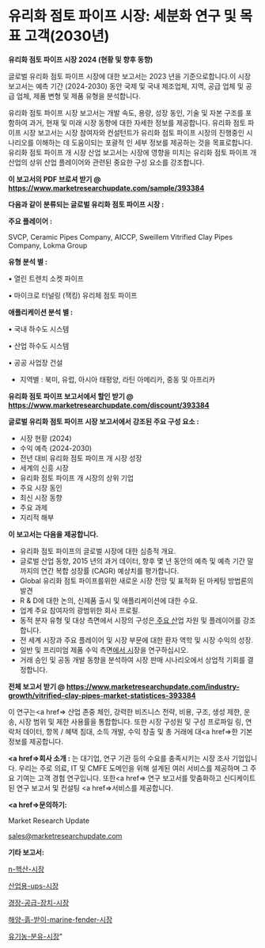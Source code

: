 # 유리화 점토 파이프 시장: 세분화 연구 및 목표 고객(2030년)

<strong>유리화 점토 파이프 시장 2024 (현황 및 향후 동향)</strong>

글로벌 유리화 점토 파이프 시장에 대한 보고서는 2023 년을 기준으로합니다.이 시장 보고서는 예측 기간 (2024-2030) 동안 국제 및 국내 제조업체, 지역, 공급 업체 및 공급 업체, 제품 변형 및 제품 유형을 분석합니다.

유리화 점토 파이프 시장 보고서는 개발 속도, 용량, 성장 동인, 기술 및 자본 구조를 포함하여 과거, 현재 및 미래 시장 동향에 대한 자세한 정보를 제공합니다. 유리화 점토 파이프 시장 보고서는 시장 참여자와 컨설턴트가 유리화 점토 파이프 시장의 진행중인 시나리오를 이해하는 데 도움이되는 포괄적 인 세부 정보를 제공하는 것을 목표로합니다. 유리화 점토 파이프 개 시장 산업 보고서는 시장에 영향을 미치는 유리화 점토 파이프 개 산업의 상위 산업 플레이어와 관련된 중요한 구성 요소를 강조합니다.



<strong>이 보고서의 PDF 브로셔 받기 @ <a href=https://www.marketresearchupdate.com/sample/393384>https://www.marketresearchupdate.com/sample/393384</a></strong>



<strong>다음과 같이 분류되는 글로벌 유리화 점토 파이프 시장 :</strong>



<strong>주요 플레이어 :</strong>

SVCP, Ceramic Pipes Company, AICCP, Sweillem Vitrified Clay Pipes Company, Lokma Group



<strong>유형 분석 별 :</strong>

• 열린 트렌치 소켓 파이프

• 마이크로 터널링 (잭킹) 유리체 점토 파이프



<strong>애플리케이션 분석 별 :</strong>

• 국내 하수도 시스템

• 산업 하수도 시스템

• 공공 사업장 건설

<ul>
  <li>지역별 : 북미, 유럽, 아시아 태평양, 라틴 아메리카, 중동 및 아프리카</li>
</ul>


<strong>유리화 점토 파이프 보고서에서 할인 받기 @ <a href=https://www.marketresearchupdate.com/discount/393384>https://www.marketresearchupdate.com/discount/393384</a></strong>



<strong>글로벌 유리화 점토 파이프 시장 보고서에서 강조된 주요 구성 요소 :</strong>
<ul>
  <li>시장 현황 (2024)</li>
  <li>수익 예측 (2024-2030)</li>
  <li>전년 대비 유리화 점토 파이프 개 시장 성장</li>
  <li>세계의 신흥 시장</li>
  <li>유리화 점토 파이프 개 시장의 상위 기업</li>
  <li>주요 시장 동인</li>
  <li>최신 시장 동향</li>
  <li>주요 과제</li>
  <li>지리적 해부</li>
</ul>


<strong>이 보고서는 다음을 제공합니다.</strong>
<ul>
  <li>유리화 점토 파이프의 글로벌 시장에 대한 심층적 개요.</li>
  <li>글로벌 산업 동향, 2015 년의 과거 데이터, 향후 몇 년 동안의 예측 및 예측 기간 말까지의 연간 복합 성장률 (CAGR) 예상치를 평가합니다.</li>
  <li>Global 유리화 점토 파이프를위한 새로운 시장 전망 및 표적화 된 마케팅 방법론의 발견</li>
  <li>R &amp; D에 대한 논의, 신제품 출시 및 애플리케이션에 대한 수요.</li>
  <li>업계 주요 참여자의 광범위한 회사 프로필.</li>
  <li>동적 분자 유형 및 대상 측면에서 시장의 구성은<a href=> 주요 산</a>업 자원 및 플레이어를 강조합니다.</li>
  <li>전 세계 시장과 주요 플레이어 및 시장 부문에 대한 환자 역학 및 시장 수익의 성장.</li>
  <li>일반 및 프리미엄 제품 수익 측면<a href=>에서 시</a>장을 연구하십시오.</li>
  <li>거래 승인 및 공동 개발 동향을 분석하여 시장 판매 시나리오에서 상업적 기회를 결정합니다.</li>
</ul>



<strong>전체 보고서 받기 @ <a href=https://www.marketresearchupdate.com/industry-growth/vitrified-clay-pipes-market-statistices-393384>https://www.marketresearchupdate.com/industry-growth/vitrified-clay-pipes-market-statistices-393384</a></strong>

이 연구는<a href=> 산업 존중</a> 체인, 강력한 비즈니스 전략, 비용, 구조, 생성 제한, 운송, 시장 범위 및 제한 사용률을 통합합니다. 또한 시장 구성원 및 구성 프로파일 링, 연락처 데이터, 항목 / 혜택 침대, 소득 개발, 수익 창출 및 총 거래에 대<a href=>한 기본 </a>정보를 제공합니다.



<strong><a href=>회사 소</a>개 :</strong>
는 대기업, 연구 기관 등의 수요를 충족시키는 시장 조사 기업입니다. 우리는 주로 의료, IT 및 CMFE 도메인을 위해 설계된 여러 서비스를 제공하며 그 주요 기여는 고객 경험 연구입니다. 또한<a href=> 연구 보</a>고서를 맞춤화하고 신디케이트 된 연구 보고서 및 컨설팅 <a href=>서비스</a>를 제공합니다.



<strong><a href=>문의하기:</a></strong>

Market Research Update

sales@marketresearchupdate.com



<strong>기타 보고서:</strong>

<a href=https://www.linkedin.com/pulse/n-헥산-시장-규모-및-성장-2023-isdailynews/>n-헥산-시장</a>

<a href=https://www.linkedin.com/pulse/산업용-ups-시장-세분화-연구-및-목표-고객2029년-trend-tracking-tips-360-analysis-xpvjf/>산업용-ups-시장</a>

<a href=https://www.linkedin.com/pulse/경장-공급-장치-시장-동향-및-성장-전망-data-dive-diaries-24-analysis-znnhf/>경장-공급-장치-시장</a>

<a href=https://www.linkedin.com/pulse/해양-흙-받이-marine-fender-시장-동향-및-성장-전망-data-dive-diaries-24-analysis-w9lef/>해양-흙-받이-marine-fender-시장</a>

<a href=https://www.linkedin.com/pulse/유기농-분유-시장-규모-및-성장-2023-analytics-alchemy-360-analysis-bvwpf/>유기농-분유-시장</a>"
